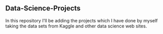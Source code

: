 ## Data-Science-Projects ##              
In this repository I'll be adding the projects which I have done by myself taking the data sets from Kaggle and other data science web sites.                             
